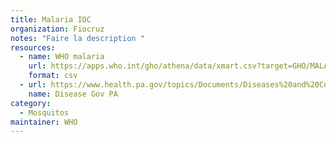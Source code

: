 ```yaml
---
title: Malaria IOC
organization: Fiocruz
notes: "Faire la description "
resources:
  - name: WHO malaria
    url: https://apps.who.int/gho/athena/data/xmart.csv?target=GHO/MALARIA_IMPORTED&profile=crosstable&filter=COUNTRY:*&ead=&x-sideaxis=COUNTRY&x-topaxis=GHO;YEAR&x-collapse=true
    format: csv
  - url: https://www.health.pa.gov/topics/Documents/Diseases%20and%20Conditions/Malaria.pdf
    name: Disease Gov PA
category:
  - Mosquitos
maintainer: WHO
---
```

